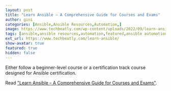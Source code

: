 ```yaml
---
layout: post
title: "Learn Ansible – A Comprehensive Guide for Courses and Exams"
author: gini
categories: [Ansible,Ansible Resources,Automation,]
image: https://www.techbeatly.com/wp-content/uploads/2022/09/learn-ansible-v2-1024x576.png
tags: [ansible,ansible resources,automation,featured,ansible automation platform,ansible book,ansible command,ansible course,ansible for real life automation,ansible playbook,ansible training,ansible use case,best ansible book,best ansible course,]
ext_url: https://www.techbeatly.com/learn-ansible/
show-avatar: true
featured: true
hidden: false
---
```


Either follow a beginner-level course or a certification track course designed for Ansible certification.

Read ["Learn Ansible – A Comprehensive Guide for Courses and Exams"](https://www.techbeatly.com/learn-ansible/).